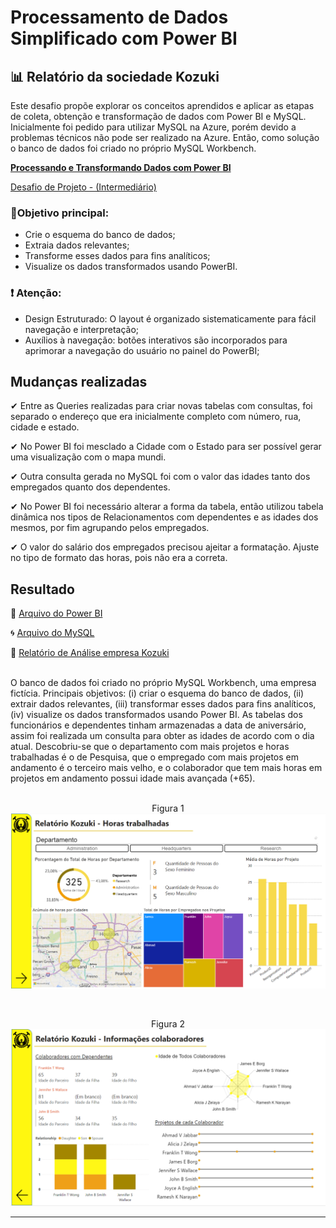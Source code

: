 # Processamento de Dados Simplificado com Power BI

## 📊 Relatório da sociedade Kozuki

Este desafio propõe explorar os conceitos aprendidos e aplicar as etapas de coleta, obtenção e transformação de dados com Power BI e MySQL. Inicialmente foi pedido para utilizar MySQL na Azure, porém devido a problemas técnicos não pode ser realizado na Azure. Então, como solução o banco de dados foi criado no próprio MySQL Workbench.


<u><b> 
Processando e Transformando Dados com Power BI </b></u>

[ Desafio de Projeto - (Intermediário)](https://web.dio.me/lab/processando-e-transformando-dados-com-power-bi/learning/dc02898f-eee6-48b1-90b5-c0ef3f4f375a)

### 📑Objetivo principal:

 - Crie o esquema do banco de dados;
 - Extraia dados relevantes;
 - Transforme esses dados para fins analíticos;
 - Visualize os dados transformados usando PowerBI.

 ### ❗ Atenção:

- Design Estruturado: O layout é organizado sistematicamente para fácil navegação e interpretação;
- Auxílios à navegação: botões interativos são incorporados para aprimorar a navegação do usuário no painel do PowerBI;


## Mudanças realizadas
✔ Entre as Queries realizadas para criar novas tabelas com consultas, foi separado o endereço que era inicialmente completo com número, rua, cidade e estado.

✔ No Power BI foi mesclado a Cidade com o Estado para ser possível gerar uma visualização com o mapa mundi.

✔ Outra consulta gerada no MySQL foi com o valor das idades tanto dos empregados quanto dos dependentes.

✔ No Power BI foi necessário alterar a forma da tabela, então utilizou tabela dinâmica nos tipos de Relacionamentos com dependentes e as idades dos mesmos, por fim agrupando pelos empregados.

✔ O valor do salário dos empregados precisou ajeitar a formatação. Ajuste no tipo de formato das horas, pois não era a correta.



## Resultado

🧱 [Arquivo do Power BI](https://github.com/limasfernanda/Company_Kozuki_analysis/blob/main/relatorio_company.pbix)

🌀 [Arquivo do MySQL](https://github.com/limasfernanda/Company_Kozuki_analysis/blob/main/sql_company.sql)

📑 [Relatório de Análise empresa Kozuki](https://github.com/limasfernanda/Company_Kozuki_analysis/blob/main/relatorio_company.pdf)

<br>
O banco de dados foi criado no próprio MySQL Workbench, uma empresa fictícia. Principais objetivos: (i) criar o esquema do banco de dados, (ii) extrair dados relevantes, (iii) transformar esses dados para fins analíticos, (iv) visualize os dados transformados usando Power BI. As tabelas dos funcionários e dependentes tinham armazenadas a data de aniversário, assim foi realizada um consulta para obter as idades de acordo com o dia atual. Descobriu-se que o departamento com mais projetos e horas trabalhadas é o de Pesquisa, que o empregado com mais projetos em andamento é o terceiro mais velho, e o colaborador que tem mais horas em projetos em andamento possui idade mais avançada (+65).

<br>

<p align="center">
 <br>
 Figura 1 
    <img src = "kozuki1.PNG"/>
</p>

<br>

<p align="center">
 Figura 2
    <img src = "kozuki2.PNG"/>
</p>


<hr>

